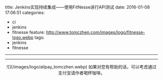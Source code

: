 title: Jenkins实现持续集成——使用FitNesse进行API测试
date: 2016-01-08 17:06:51
categories: 
  - ci
  - jenkins
  - fitnesse
feature: http://www.tomczhen.com/images/logo/fitnesse-logo.webp
tags: 
  - jenkins
  - fitnesse
---

<!-- more -->

---

<div align="center">
![](/images/logo/alipay_tomczhen.webp)  
如果对您有帮助的话，可以考虑通过支付宝请作者喝杯咖啡。
</div>
